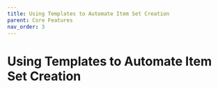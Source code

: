 ```yaml
---
title: Using Templates to Automate Item Set Creation
parent: Core Features
nav_order: 3
---
```

# Using Templates to Automate Item Set Creation